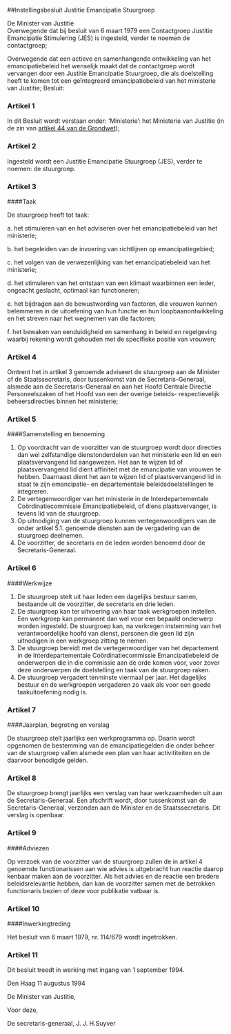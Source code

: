 <meta http-equiv='Content-Type' content='text/html; charset=utf-8' />

##Instellingsbesluit Justitie Emancipatie Stuurgroep

De Minister van Justitie  
Overwegende dat bij besluit van 6 maart 1979 een Contactgroep Justitie Emancipatie Stimulering (JES) is ingesteld, verder te noemen de contactgroep;

Overwegende dat een actieve en samenhangende ontwikkeling van het emancipatiebeleid het wenselijk maakt dat de contactgroep wordt vervangen door een Justitie Emancipatie Stuurgroep, die als doelstelling heeft te komen tot een geïntegreerd emancipatiebeleid van het ministerie van Justitie;
Besluit:    

### Artikel  1  

In dit Besluit wordt verstaan onder:   ‘Ministerie’:  het Ministerie van Justitie (in de zin van [artikel 44 van de Grondwet](../../../../../../wet/grondwet/BWBR0001840/README.md));     

### Artikel  2  

Ingesteld wordt een Justitie Emancipatie Stuurgroep (JES), verder te noemen: de stuurgroep.  

### Artikel  3  

####Taak

De stuurgroep heeft tot taak: 

a. het stimuleren van en het adviseren over het emancipatiebeleid van het ministerie;  

b. het begeleiden van de invoering van richtlijnen op emancipatiegebied;  

c. het volgen van de verwezenlijking van het emancipatiebeleid van het ministerie;  

d. het stimuleren van het ontstaan van een klimaat waarbinnen een ieder, ongeacht geslacht, optimaal kan functioneren;  

e. het bijdragen aan de bewustwording van factoren, die vrouwen kunnen belemmeren in de uitoefening van hun functie en hun loopbaanontwikkeling en het streven naar het wegnemen van die factoren;  

f. het bewaken van eenduidigheid en samenhang in beleid en regelgeving waarbij rekening wordt gehouden met de specifieke positie van vrouwen;    

### Artikel  4  

Omtrent het in artikel 3 genoemde adviseert de stuurgroep aan de Minister of de Staatssecretaris, door tussenkomst van de Secretaris-Generaal, alsmede aan de Secretaris-Generaal en aan het Hoofd Centrale Directie Personeelszaken of het Hoofd van een der overige beleids- respectievelijk beheersdirecties binnen het ministerie;  

### Artikel  5  

####Samenstelling en benoeming

1.  Op voordracht van de voorzitter van de stuurgroep wordt door directies dan wel zelfstandige dienstonderdelen van het ministerie een lid en een plaatsvervangend lid aangewezen. Het aan te wijzen lid of plaatsvervangend lid dient affiniteit met de emancipatie van vrouwen te hebben. Daarnaast dient het aan te wijzen lid of plaatsvervangend lid in staat te zijn emancipatie- en departementale beleidsdoelstellingen te integreren.   
2.  De vertegenwoordiger van het ministerie in de Interdepartementale Coördinatiecommissie Emancipatiebeleid, of diens plaatsvervanger, is tevens lid van de stuurgroep.   
3.  Op uitnodiging van de stuurgroep kunnen vertegenwoordigers van de onder artikel 5.1. genoemde diensten aan de vergadering van de stuurgroep deelnemen.   
4.  De voorzitter, de secretaris en de leden worden benoemd door de Secretaris-Generaal.   

### Artikel  6  

####Werkwijze

1.  De stuurgroep stelt uit haar leden een dagelijks bestuur samen, bestaande uit de voorzitter, de secretaris en drie leden.   
2.  De stuurgroep kan ter uitvoering van haar taak werkgroepen instellen. Een werkgroep kan permanent dan wel voor een bepaald onderwerp worden ingesteld. De stuurgroep kan, na verkregen instemming van het verantwoordelijke hoofd van dienst, personen die geen lid zijn uitnodigen in een werkgroep zitting te nemen.   
3.  De stuurgroep bereidt met de vertegenwoordiger van het departement in de Interdepartementale Coördinatiecommissie Emancipatiebeleid de onderwerpen die in die commissie aan de orde komen voor, voor zover deze onderwerpen de doelstelling en taak van de stuurgroep raken.   
4.  De stuurgroep vergadert tenminste viermaal per jaar. Het dagelijks bestuur en de werkgroepen vergaderen zo vaak als voor een goede taakuitoefening nodig is.   

### Artikel  7  

####Jaarplan, begroting en verslag

De stuurgroep stelt jaarlijks een werkprogramma op. Daarin wordt opgenomen de bestemming van de emancipatiegelden die onder beheer van de stuurgroep vallen alsmede een plan van haar activititeiten en de daarvoor benodigde gelden.  

### Artikel  8  

De stuurgroep brengt jaarlijks een verslag van haar werkzaamheden uit aan de Secretaris-Generaal. Een afschrift wordt, door tussenkomst van de Secretaris-Generaal, verzonden aan de Minister en de Staatssecretaris. Dit verslag is openbaar.  

### Artikel  9  

####Adviezen

Op verzoek van de voorzitter van de stuurgroep zullen de in artikel 4 genoemde functionarissen aan wie advies is uitgebracht hun reactie daarop kenbaar maken aan de voorzitter. Als het advies en de reactie een bredere beleidsrelevantie hebben, dan kan de voorzitter samen met de betrokken functionaris bezien of deze voor publikatie vatbaar is.  

### Artikel  10  

####Inwerkingtreding

Het besluit van 6 maart 1979, nr. 114/679 wordt ingetrokken.  

### Artikel  11  

Dit besluit treedt in werking met ingang van 1 september 1994.  

Den Haag 
11 augustus 1994    

De 
Minister van Justitie, 

Voor deze, 

De 
secretaris-generaal, 
J. J. H.Suyver    
